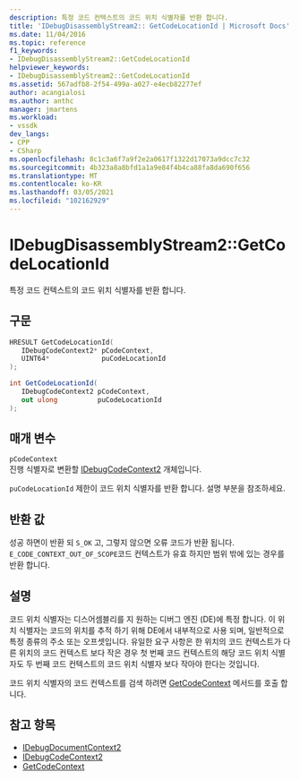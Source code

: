 ```yaml
---
description: 특정 코드 컨텍스트의 코드 위치 식별자를 반환 합니다.
title: 'IDebugDisassemblyStream2:: GetCodeLocationId | Microsoft Docs'
ms.date: 11/04/2016
ms.topic: reference
f1_keywords:
- IDebugDisassemblyStream2::GetCodeLocationId
helpviewer_keywords:
- IDebugDisassemblyStream2::GetCodeLocationId
ms.assetid: 567adfb8-2f54-499a-a027-e4ecb82277ef
author: acangialosi
ms.author: anthc
manager: jmartens
ms.workload:
- vssdk
dev_langs:
- CPP
- CSharp
ms.openlocfilehash: 8c1c3a6f7a9f2e2a0617f1322d17073a9dcc7c32
ms.sourcegitcommit: 4b323a8a8bfd1a1a9e84f4b4ca88fa8da690f656
ms.translationtype: MT
ms.contentlocale: ko-KR
ms.lasthandoff: 03/05/2021
ms.locfileid: "102162929"
---
```

# <a name="idebugdisassemblystream2getcodelocationid"></a>IDebugDisassemblyStream2::GetCodeLocationId
특정 코드 컨텍스트의 코드 위치 식별자를 반환 합니다.

## <a name="syntax"></a>구문

```cpp
HRESULT GetCodeLocationId( 
   IDebugCodeContext2* pCodeContext,
   UINT64*             puCodeLocationId
);
```

```csharp
int GetCodeLocationId( 
   IDebugCodeContext2 pCodeContext,
   out ulong          puCodeLocationId
);
```

## <a name="parameters"></a>매개 변수
`pCodeContext`\
진행 식별자로 변환할 [IDebugCodeContext2](../../../extensibility/debugger/reference/idebugcodecontext2.md) 개체입니다.

`puCodeLocationId` 제한이 코드 위치 식별자를 반환 합니다. 설명 부분을 참조하세요.

## <a name="return-value"></a>반환 값
 성공 하면이 반환 되 `S_OK` 고, 그렇지 않으면 오류 코드가 반환 됩니다. `E_CODE_CONTEXT_OUT_OF_SCOPE`코드 컨텍스트가 유효 하지만 범위 밖에 있는 경우를 반환 합니다.

## <a name="remarks"></a>설명
 코드 위치 식별자는 디스어셈블리를 지 원하는 디버그 엔진 (DE)에 특정 합니다. 이 위치 식별자는 코드의 위치를 추적 하기 위해 DE에서 내부적으로 사용 되며, 일반적으로 특정 종류의 주소 또는 오프셋입니다. 유일한 요구 사항은 한 위치의 코드 컨텍스트가 다른 위치의 코드 컨텍스트 보다 작은 경우 첫 번째 코드 컨텍스트의 해당 코드 위치 식별자도 두 번째 코드 컨텍스트의 코드 위치 식별자 보다 작아야 한다는 것입니다.

 코드 위치 식별자의 코드 컨텍스트를 검색 하려면 [GetCodeContext](../../../extensibility/debugger/reference/idebugdisassemblystream2-getcodecontext.md) 메서드를 호출 합니다.

## <a name="see-also"></a>참고 항목
- [IDebugDocumentContext2](../../../extensibility/debugger/reference/idebugdocumentcontext2.md)
- [IDebugCodeContext2](../../../extensibility/debugger/reference/idebugcodecontext2.md)
- [GetCodeContext](../../../extensibility/debugger/reference/idebugdisassemblystream2-getcodecontext.md)
